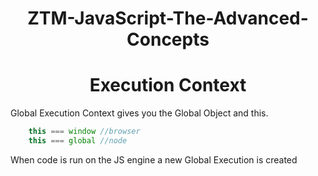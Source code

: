 <h1 align="center">
ZTM-JavaScript-The-Advanced-Concepts
</h1>

<h1 align="center">
Execution Context
</h1>

Global Execution Context gives you the Global Object and this.

```js
    this === window //browser
    this === global //node
```

When code is run on the JS engine a new Global Execution is created




